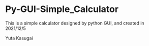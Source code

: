 # Py-GUI-Simple_Calculator
This is a simple calculator designed by python GUI, and created in 2021/12/5

Yuta Kasugai
